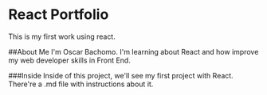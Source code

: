 # React Portfolio
This is my first work using react.

##About Me
I'm Oscar Bachomo. I'm learning about React and how improve my web developer skills in Front End.

###Inside
Inside of this project, we'll see my first project with React. There're a .md file with instructions about it.
